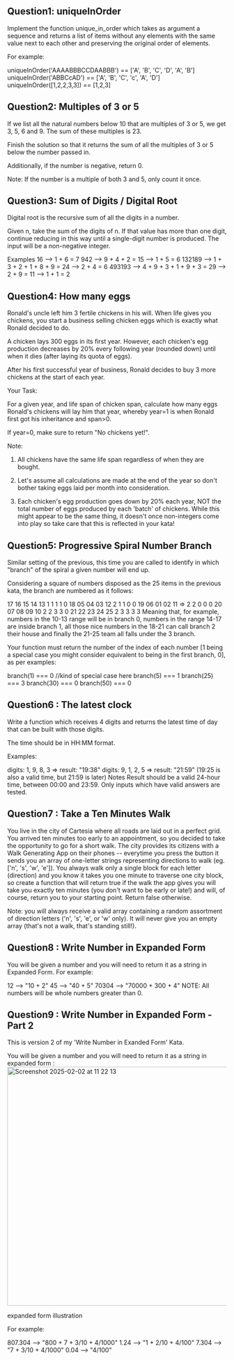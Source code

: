 ## Question1: uniqueInOrder

Implement the function unique_in_order which takes as argument a sequence and returns a list of items without any elements with the same value next to each other and preserving the original order of elements.

For example:

uniqueInOrder('AAAABBBCCDAABBB') == ['A', 'B', 'C', 'D', 'A', 'B']
uniqueInOrder('ABBCcAD') == ['A', 'B', 'C', 'c', 'A', 'D']
uniqueInOrder([1,2,2,3,3]) == [1,2,3]

## Question2: Multiples of 3 or 5

If we list all the natural numbers below 10 that are multiples of 3 or 5, we get 3, 5, 6 and 9. The sum of these multiples is 23.

Finish the solution so that it returns the sum of all the multiples of 3 or 5 below the number passed in.

Additionally, if the number is negative, return 0.

Note: If the number is a multiple of both 3 and 5, only count it once.

## Question3: Sum of Digits / Digital Root

Digital root is the recursive sum of all the digits in a number.

Given n, take the sum of the digits of n. If that value has more than one digit, continue reducing in this way until a single-digit number is produced. The input will be a non-negative integer.

Examples
16 --> 1 + 6 = 7
942 --> 9 + 4 + 2 = 15 --> 1 + 5 = 6
132189 --> 1 + 3 + 2 + 1 + 8 + 9 = 24 --> 2 + 4 = 6
493193 --> 4 + 9 + 3 + 1 + 9 + 3 = 29 --> 2 + 9 = 11 --> 1 + 1 = 2

## Question4: How many eggs

Ronald's uncle left him 3 fertile chickens in his will. When life gives you chickens, you start a business selling chicken eggs which is exactly what Ronald decided to do.

A chicken lays 300 eggs in its first year. However, each chicken's egg production decreases by 20% every following year (rounded down) until when it dies (after laying its quota of eggs).

After his first successful year of business, Ronald decides to buy 3 more chickens at the start of each year.

Your Task:

For a given year, and life span of chicken span, calculate how many eggs Ronald's chickens will lay him that year, whereby year=1 is when Ronald first got his inheritance and span>0.

If year=0, make sure to return "No chickens yet!".

Note:

1. All chickens have the same life span regardless of when they are bought.
2. Let's assume all calculations are made at the end of the year so don't bother taking eggs laid per month into consideration.

3. Each chicken's egg production goes down by 20% each year, NOT the total number of eggs produced by each 'batch' of chickens. While this might appear to be the same thing, it doesn't once non-integers come into play so take care that this is reflected in your kata!

## Question5: Progressive Spiral Number Branch

Similar setting of the previous, this time you are called to identify in which "branch" of the spiral a given number will end up.

Considering a square of numbers disposed as the 25 items in the previous kata, the branch are numbered as it follows:

17 16 15 14 13 1 1 1 1 0
18 05 04 03 12 2 1 1 0 0
19 06 01 02 11 => 2 2 0 0 0
20 07 08 09 10 2 2 3 3 0
21 22 23 24 25 2 3 3 3 3
Meaning that, for example, numbers in the 10-13 range will be in branch 0, numbers in the range 14-17 are inside branch 1, all those nice numbers in the 18-21 can call branch 2 their house and finally the 21-25 team all falls under the 3 branch.

Your function must return the number of the index of each number [1 being a special case you might consider equivalent to being in the first branch, 0], as per examples:

branch(1) === 0 //kind of special case here
branch(5) === 1
branch(25) === 3
branch(30) === 0
branch(50) === 0

## Question6 : The latest clock

Write a function which receives 4 digits and returns the latest time of day that can be built with those digits.

The time should be in HH:MM format.

Examples:

digits: 1, 9, 8, 3 => result: "19:38"
digits: 9, 1, 2, 5 => result: "21:59" (19:25 is also a valid time, but 21:59 is later)
Notes
Result should be a valid 24-hour time, between 00:00 and 23:59.
Only inputs which have valid answers are tested.

## Question7 : Take a Ten Minutes Walk

You live in the city of Cartesia where all roads are laid out in a perfect grid. You arrived ten minutes too early to an appointment, so you decided to take the opportunity to go for a short walk. The city provides its citizens with a Walk Generating App on their phones -- everytime you press the button it sends you an array of one-letter strings representing directions to walk (eg. ['n', 's', 'w', 'e']). You always walk only a single block for each letter (direction) and you know it takes you one minute to traverse one city block, so create a function that will return true if the walk the app gives you will take you exactly ten minutes (you don't want to be early or late!) and will, of course, return you to your starting point. Return false otherwise.

Note: you will always receive a valid array containing a random assortment of direction letters ('n', 's', 'e', or 'w' only). It will never give you an empty array (that's not a walk, that's standing still!).

## Question8 : Write Number in Expanded Form

You will be given a number and you will need to return it as a string in Expanded Form. For example:

12 --> "10 + 2"
45 --> "40 + 5"
70304 --> "70000 + 300 + 4"
NOTE: All numbers will be whole numbers greater than 0.

## Question9 : Write Number in Expanded Form - Part 2

This is version 2 of my 'Write Number in Exanded Form' Kata.

You will be given a number and you will need to return it as a string in expanded form :
<img width="548" alt="Screenshot 2025-02-02 at 11 22 13" src="https://github.com/user-attachments/assets/38e39dd8-87d1-4bf4-a313-d0989d9b3fbb" />


expanded form illustration

For example:

807.304 --> "800 + 7 + 3/10 + 4/1000"
1.24 --> "1 + 2/10 + 4/100"
7.304 --> "7 + 3/10 + 4/1000"
0.04 --> "4/100"
